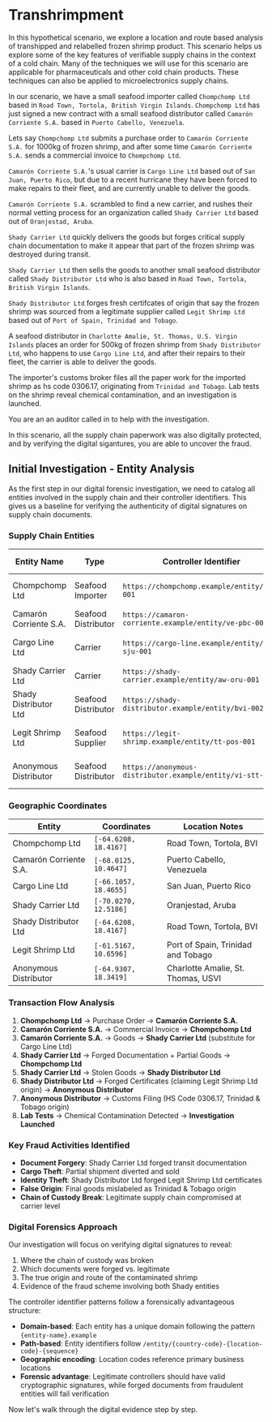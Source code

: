 # Transhrimpment

In this hypothetical scenario, we explore a location and route based analysis of transhipped and relabelled frozen shrimp product.
This scenario helps us explore some of the key features of verifiable supply chains in the context of a cold chain.
Many of the techniques we will use for this scenario are applicable for pharmaceuticals and other cold chain products.
These techniques can also be applied to microelectronics supply chains.

In our scenario, we have a small seafood importer called `Chompchomp Ltd` based in `Road Town, Tortola, British Virgin Islands`.
`Chompchomp Ltd` has just signed a new contract with a small seafood distributor called `Camarón Corriente S.A.` based in `Puerto Cabello, Venezuela`.

Lets say `Chompchomp Ltd` submits a purchase order to `Camarón Corriente S.A.` for 1000kg of frozen shrimp, and after some time `Camarón Corriente S.A.` sends a commercial invoice to `Chompchomp Ltd`.

`Camarón Corriente S.A.`'s usual carrier is `Cargo Line Ltd` based out of `San Juan, Puerto Rico`, but due to a recent hurricane they have been forced to make repairs to their fleet, and are currently unable to deliver the goods.

`Camarón Corriente S.A.` scrambled to find a new carrier, and rushes their normal vetting process for an organization called `Shady Carrier Ltd` based out of `Oranjestad, Aruba`.


`Shady Carrier Ltd` quickly delivers the goods but forges critical supply chain documentation to make it appear that part of the frozen shrimp was destroyed during transit.

`Shady Carrier Ltd` then sells the goods to another small seafood distributor called `Shady Distributor Ltd` who is also based in `Road Town, Tortola, British Virgin Islands`.

`Shady Distributor Ltd` forges fresh certifcates of origin that say the frozen shrimp was sourced from a legitimate supplier called `Legit Shrimp Ltd` based out of `Port of Spain, Trinidad and Tobago`.

A seafood distributor in `Charlotte Amalie, St. Thomas, U.S. Virgin Islands` places an order for 500kg of frozen shrimp from `Shady Distributor Ltd`, who happens to use `Cargo Line Ltd`, and after their repairs to their fleet, the carrier is able to deliver the goods.


The importer's customs broker files all the paper work for the imported shrimp as hs code 0306.17, originating from `Trinidad and Tobago`.
Lab tests on the shrimp reveal chemical contamination, and an investigation is launched.

You are an an auditor called in to help with the investigation.

In this scenario, all the supply chain paperwork was also digitally protected, and by verifying the digital sigantures, you are able to uncover the fraud.

## Initial Investigation - Entity Analysis

As the first step in our digital forensic investigation, we need to catalog all entities involved in the supply chain and their controller identifiers. This gives us a baseline for verifying the authenticity of digital signatures on supply chain documents.

### Supply Chain Entities

| Entity Name | Type | Controller Identifier | Base Location | Country/Territory | Role | Status |
|-------------|------|-----------------------|---------------|-------------------|------|---------|
| Chompchomp Ltd | Seafood Importer | `https://chompchomp.example/entity/bvi-001` | Road Town, Tortola | British Virgin Islands | Buyer/Importer | Legitimate |
| Camarón Corriente S.A. | Seafood Distributor | `https://camaron-corriente.example/entity/ve-pbc-001` | Puerto Cabello | Venezuela | Seller/Exporter | Legitimate |
| Cargo Line Ltd | Carrier | `https://cargo-line.example/entity/pr-sju-001` | San Juan | Puerto Rico | Primary Carrier | Legitimate (fleet repairs) |
| Shady Carrier Ltd | Carrier | `https://shady-carrier.example/entity/aw-oru-001` | Oranjestad | Aruba | Substitute Carrier | **Fraudulent** |
| Shady Distributor Ltd | Seafood Distributor | `https://shady-distributor.example/entity/bvi-002` | Road Town, Tortola | British Virgin Islands | Intermediary | **Fraudulent** |
| Legit Shrimp Ltd | Seafood Supplier | `https://legit-shrimp.example/entity/tt-pos-001` | Port of Spain | Trinidad and Tobago | Original Supplier (forged) | Legitimate (identity stolen) |
| Anonymous Distributor | Seafood Distributor | `https://anonymous-distributor.example/entity/vi-stt-001` | Charlotte Amalie, St. Thomas | U.S. Virgin Islands | Final Buyer | Legitimate (victim) |

### Geographic Coordinates

| Entity | Coordinates | Location Notes |
|--------|-------------|----------------|
| Chompchomp Ltd | `[-64.6208, 18.4167]` | Road Town, Tortola, BVI |
| Camarón Corriente S.A. | `[-68.0125, 10.4647]` | Puerto Cabello, Venezuela |
| Cargo Line Ltd | `[-66.1057, 18.4655]` | San Juan, Puerto Rico |
| Shady Carrier Ltd | `[-70.0270, 12.5186]` | Oranjestad, Aruba |
| Shady Distributor Ltd | `[-64.6208, 18.4167]` | Road Town, Tortola, BVI |
| Legit Shrimp Ltd | `[-61.5167, 10.6596]` | Port of Spain, Trinidad and Tobago |
| Anonymous Distributor | `[-64.9307, 18.3419]` | Charlotte Amalie, St. Thomas, USVI |

### Transaction Flow Analysis

1. **Chompchomp Ltd** → Purchase Order → **Camarón Corriente S.A.**
2. **Camarón Corriente S.A.** → Commercial Invoice → **Chompchomp Ltd**
3. **Camarón Corriente S.A.** → Goods → **Shady Carrier Ltd** (substitute for Cargo Line Ltd)
4. **Shady Carrier Ltd** → Forged Documentation + Partial Goods → **Chompchomp Ltd**
5. **Shady Carrier Ltd** → Stolen Goods → **Shady Distributor Ltd**
6. **Shady Distributor Ltd** → Forged Certificates (claiming Legit Shrimp Ltd origin) → **Anonymous Distributor**
7. **Anonymous Distributor** → Customs Filing (HS Code 0306.17, Trinidad & Tobago origin)
8. **Lab Tests** → Chemical Contamination Detected → **Investigation Launched**

### Key Fraud Activities Identified

- **Document Forgery**: Shady Carrier Ltd forged transit documentation
- **Cargo Theft**: Partial shipment diverted and sold
- **Identity Theft**: Shady Distributor Ltd forged Legit Shrimp Ltd certificates
- **False Origin**: Final goods mislabeled as Trinidad & Tobago origin
- **Chain of Custody Break**: Legitimate supply chain compromised at carrier level

### Digital Forensics Approach

Our investigation will focus on verifying digital signatures to reveal:
1. Where the chain of custody was broken
2. Which documents were forged vs. legitimate
3. The true origin and route of the contaminated shrimp
4. Evidence of the fraud scheme involving both Shady entities

The controller identifier patterns follow a forensically advantageous structure:
- **Domain-based**: Each entity has a unique domain following the pattern `{entity-name}.example`
- **Path-based**: Entity identifiers follow `/entity/{country-code}-{location-code}-{sequence}`
- **Geographic encoding**: Location codes reference primary business locations
- **Forensic advantage**: Legitimate controllers should have valid cryptographic signatures, while forged documents from fraudulent entities will fail verification

Now let's walk through the digital evidence step by step.